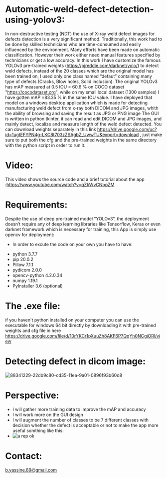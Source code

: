 # Automatic-weld-defect-detection-using-yolov3:
In non-destructive testing (NDT) the use of  X-ray weld defect images for defects detection is a very significant method. Traditionally, this work had to be done by skilled technicians who are time-consumed and easily influenced by the environment. Many efforts have been made on automatic classification. However their work either need manual features specified by technicians or get a low accuracy. In this work I have customize the famous YOLOv3 pre-trained weights (https://pjreddie.com/darknet/yolo/) to detect weld defects, instead of the 20 classes which are the original model has been trained on, I used only one class named “defaut” containing many type of defects  (Cracks, Blow holes, Solid inclusion). The original YOLOv3 has mAP measured at 0.5 IOU = 60.6 % on COCO dataset "https://cocodataset.org", while on my small local dataset (1300 samples) I have gotten mAP =83.35 % in the same IOU value. I have deployed that model on a windows desktop application which is made for detecting manufacturing weld defect from x-ray both DICOM and JPG images, whith the ability of browsing and saving the result as JPG or PNG image
The GUI is written in python tkinter, it can read and edit  DICOM and JPG images, and mainly  detect, localize and measure length of the weld defect detected.
You can download weights separately  in this link https://drive.google.com/uc?id=1ugtEFYPN4g-LKC8t703zZSAgbZ_UwwTU&export=download , just make sure to put both the cfg and the pre-trained weights in the same directory with the python script in order to run it.

# Video:
This video shows the source code and a brief tutorial about the app :https://www.youtube.com/watch?v=qZkWvCNbpZM
# Requirements:
Despite the use of deep pre-trained model “YOLOv3”, the deployment doesn’t require any of deep learning libraries like Tensorflow, Keras or even darknet framework which is necessary for training, this App is simply use opencv for deployment: 
* In order to excute the code on your own you have to have:
- python 3.7.7
- pip 20.0.2
- Pillow 7.1.1
- pydicom 2.0.0
- opencv-python 4.2.0.34
- numpy 1.19.1
- PyInstaller 3.6 (optional)
# The .exe file:
if you haven't python installed on your computer you can use the executable for windows 64 bit directly by downloading it with pre-trained weights and cfg file in here https://drive.google.com/file/d/10rYKCr1pXuuZh8AKF6P7QqYh0NCgjORl/view
# Detecting defect in dicom image:
![88341229-22db9c80-cd35-11ea-9a01-0896f93b60d8](https://user-images.githubusercontent.com/47951668/89514246-83ef7f80-d7cd-11ea-85fb-1f7f58a62918.png)
 # Perspective:
 - I will gather more training data to improve the mAP and accuracy
 - I will work more on the GUI design
 - I will augment the number of classes to be 7 different classes with decision whether the defect is acceptable or not to make the app more useful somthing like this: 
 - ![a rep ok](https://user-images.githubusercontent.com/47951668/89511654-20178780-d7ca-11ea-9ed5-525f645c4d60.jpg)
 
 # Contact:
 b.yassine.89@gmail.com
